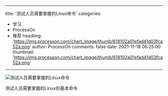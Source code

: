 
---
title: '测试人员需要掌握的Linux命令'
categories: 
 - 学习
 - ProcessOn
 - 推荐
headimg: 'https://img.processon.com/chart_image/thumb/618102a01efad41d03fca52a.png'
author: ProcessOn
comments: false
date: 2021-11-18 06:25:00
thumbnail: 'https://img.processon.com/chart_image/thumb/618102a01efad41d03fca52a.png'
---

<div>   
<img class="thumb" alt="测试人员需要掌握的Linux命令" src="https://img.processon.com/chart_image/thumb/618102a01efad41d03fca52a.png" referrerpolicy="no-referrer">
<p>测试人员需要掌握的Linux的基本命令</p>  
</div>
            